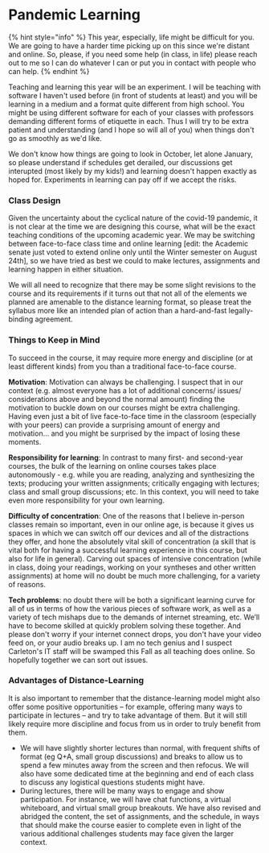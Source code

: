 # Pandemic Learning

{% hint style="info" %}
This year, especially, life might be difficult for you. We are going to have a harder time picking up on this since we're distant and online. So, please, if you need some help \(in class, in life\) please reach out to me so I can do whatever I can or put you in contact with people who can help. 
{% endhint %}

Teaching and learning this year will be an experiment. I will be teaching with software I haven't used before \(in front of students at least\) and you will be learning in a medium and a format quite different from high school. You might be using different software for each of your classes with professors demanding different forms of etiquette in each. Thus I will try to be extra patient and understanding \(and I hope so will all of you\) when things don't go as smoothly as we'd like.

We don't know how things are going to look in October, let alone January, so please understand if schedules get derailed, our discussions get interupted \(most likely by my kids!\) and learning doesn't happen exactly as hoped for. Experiments in learning can pay off if we accept the risks.

### Class Design

Given the uncertainty about the cyclical nature of the covid-19 pandemic, it is not clear at the time we are designing this course, what will be the exact teaching conditions of the upcoming academic year. We may be switching between face-to-face class time and online learning \[edit: the Academic senate just voted to extend online only until the Winter semester on August 24th\], so we have tried as best we could to make lectures, assignments and learning happen in either situation. 

We will all need to recognize that there may be some slight revisions to the course and its requirements if it turns out that not all of the elements we planned are amenable to the distance learning format, so please treat the syllabus more like an intended plan of action than a hard-and-fast legally-binding agreement. 

### Things to Keep in Mind

To succeed in the course, it may require more energy and discipline \(or at least different kinds\) from you than a traditional face-to-face course.

**Motivation**: Motivation can always be challenging. I suspect that in our context \(e.g. almost everyone has a lot of additional concerns/ issues/ considerations above and beyond the normal amount\) finding the motivation to buckle down on our courses might be extra challenging. Having even just a bit of live face-to-face time in the classroom \(especially with your peers\) can provide a surprising amount of energy and motivation… and you might be surprised by the impact of losing these moments. 

**Responsibility for learning**: In contrast to many first- and second-year courses, the bulk of the learning on online courses takes place autonomously -  e.g. while you are reading, analyzing and synthesizing the texts; producing your written assignments; critically engaging with lectures; class and small group discussions; etc. In this context, you will need to take even more responsibility for your own learning.

**Difficulty of concentration**: One of the reasons that I believe in-person classes remain so important, even in our online age, is because it gives us spaces in which we can switch off our devices and all of the distractions they offer, and hone the absolutely vital skill of concentration \(a skill that is vital both for having a successful learning experience in this course, but also for life in general\). Carving out spaces of intensive concentration \(while in class, doing your readings, working on your syntheses and other written assignments\) at home will no doubt be much more challenging, for a variety of reasons.

**Tech problems**: no doubt there will be both a significant learning curve for all of us in terms of how the various pieces of software work, as well as a variety of tech mishaps due to the demands of internet streaming, etc. We’ll have to become skilled at quickly problem solving these together. And please don't worry if your internet connect drops, you don't have your video feed on, or your audio breaks up. I am no tech genius and I suspect Carleton's IT staff will be swamped this Fall as all teaching does online. So hopefully together we can sort out issues. 

### Advantages of Distance-Learning

It is also important to remember that the distance-learning model might also offer some positive opportunities – for example, offering many ways to participate in lectures – and try to take advantage of them. But it will still likely require more discipline and focus from us in order to truly benefit from them.

*  We will have slightly shorter lectures than normal, with frequent shifts of format \(eg Q+A, small group discussions\) and breaks to allow us to spend a few minutes away from the screen and then refocus. We will also have some dedicated time at the beginning and end of each class to discuss any logistical questions students might have.
* During lectures, there will be many ways to engage and show participation. For instance, we will have chat functions, a virtual whiteboard, and virtual small group breakouts. We have also revised and abridged the content, the set of assignments, and the schedule, in ways that should make the course easier to complete even in light of the various additional challenges students may face given the larger context.



